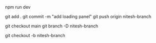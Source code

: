 npm run dev


git add .
git commit -m "add loading panel"
git push origin nitesh-branch

git checkout main
git branch -D nitesh-branch

git checkout -b nitesh-branch

